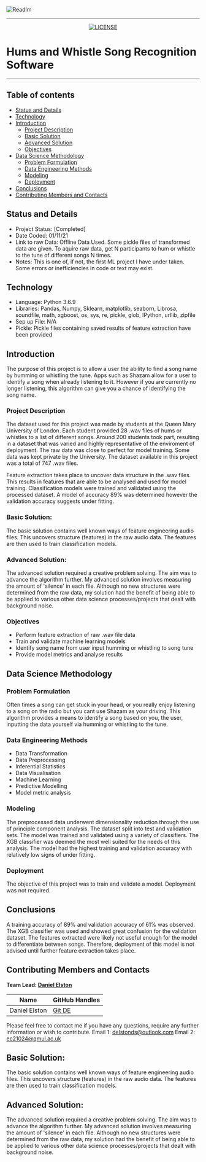 
<p align="center">
  
  ![ReadIm](https://user-images.githubusercontent.com/98388088/158096462-383949d5-f563-47d0-8118-5f06fe66498d.png)
  
</p>

<hr>

<p align="center">

  <a href="https://github.com/nsfw-filter/nsfw-filter/blob/master/LICENSE" target="_blank">
    <img alt="LICENSE" src="https://img.shields.io/github/license/navendu-pottekkat/nsfw-filter?style=flat-square&color=yellow">
  <a/>

</p>

# Hums and Whistle Song Recognition Software
  
<hr>



## Table of contents
- [Status and Details](#status-and-details)
- [Technology](#technology)
- [Introduction](#introduction)
    - [Project Description](#project-description)
    - [Basic Solution](#basic-solution)
    - [Advanced Solution](#advanced-solution)
    - [Objectives](#objectives)
- [Data Science Methodology](#data-science-methodology)
    - [Problem Formulation](#problem-formulation)
    - [Data Engineering Methods](#data-engineering-methods)
    - [Modeling](#modeling)
    - [Deployment](#deployment)
- [Conclusions](#conclusions)
- [Contributing Members and Contacts](#contributing-members-and-contacts)


## Status and Details
- Project Status: [Completed]
- Date Coded: 01/11/21
- Link to raw Data: Offline Data Used. Some pickle files of transformed data are given. To aquire raw data, get N participants to hum or whistle to the tune of different songs N times.
- Notes: This is one of, if not, the first ML project I have under taken. Some errors or inefficiencies in code or text may exist. 


## Technology
- Language: Python 3.6.9
- Libraries: Pandas, Numpy, Sklearn, matplotlib, seaborn, Librosa, soundfile, math, xgboost, os, sys, re, pickle, glob, IPython, urllib, zipfile
- Sep up File: N/A
- Pickle: Pickle files containing saved results of feature extraction have been provided


## Introduction
The purpose of this project is to allow a user the ability to find a song name by humming or whistling the tune. Apps such as Shazam allow for a user to identify a song when already listening to it. However if you are currently no longer listening, this algorithm can give you a chance of identifying the song name.


### Project Description
The dataset used for this project was made by students at the Queen Mary University of London. Each student provided 28 .wav files of hums or whistles to a list of different songs. Around 200 students took part, resulting in a dataset that was varied and highly representative of the enviroment of deployment. The raw data was close to perfect for model training. Some data was kept private by the University. The dataset available in this project was a total of 747 .wav files.

Feature extraction takes place to uncover data structure in the .wav files. This results in features that are able to be analysed and used for model training. Classification models were trained and validated using the processed dataset. A model of accuracy 89% was determined however the validation accuracy suggests under fitting.


### Basic Solution:
The basic solution contains well known ways of feature engineering audio files. This uncovers structure (features) in the raw audio data. The features are then used to train classification models. 

### Advanced Solution:
The advanced solution required a creative problem solving. The aim was to advance the algorithm further. My advanced solution involves measuring the amount of 'silence' in each file. Although no new structures were determined from the raw data, my solution had the benefit of being able to be applied to various other data science processes/projects that dealt with background noise.


### Objectives
- Perform feature extraction of raw .wav file data
- Train and validate machine learning models
- Identify song name from user input humming or whistling to song tune
- Provide model metrics and analyse results


## Data Science Methodology

### Problem Formulation
Often times a song can get stuck in your head, or you really enjoy listening to a song on the radio but you cant use Shazam as your driving. This algorithm provides a means to identify a song based on you, the user, inputting the data yourself via humming or whistling to the tune.


### Data Engineering Methods
- Data Transformation
- Data Preprocessing
- Inferential Statistics
- Data Visualisation
- Machine Learning
- Predictive Modelling
- Model metric analysis


### Modeling 
The preprocessed data underwent dimensionality reduction through the use of principle component analysis. The dataset split into test and validation sets. The model was trained and validated using a variety of classifiers. The XGB classifier was deemed the most well suited for the needs of this analysis. The model had the highest training and validation accuracy with relatively low signs of under fitting.


### Deployment
The objective of this project was to train and validate a model. Deployment was not required.


## Conclusions
A training accuracy of 89% and validation accuracy of 61% was observed. The XGB classifier was used and showed great confusion for the validation dataset. The features extracted were likely not useful enough for the model to differentiate between songs. Therefore, deployment of this model is not advised until further feature extraction takes place.


## Contributing Members and Contacts
**Team Lead: [Daniel Elston](https://github.com/Daniel-Elston)**

|Name     |  GitHub Handles   |  
|---------|-----------------|
| Daniel Elston | [Git DE](https://github.com/Daniel-Elston)   |

Please feel free to contact me if you have any questions, require any further information or wish to contribute.
Email 1: delstonds@outlook.com
Email 2: ec21024@qmul.ac.uk

## Basic Solution:
The basic solution contains well known ways of feature engineering audio files. This uncovers structure (features) in the raw audio data. The features are then used to train classification models. 

## Advanced Solution:
The advanced solution required a creative problem solving. The aim was to advance the algorithm further. My advanced solution involves measuring the amount of 'silence' in each file. Although no new structures were determined from the raw data, my solution had the benefit of being able to be applied to various other data science processes/projects that dealt with background noise.


